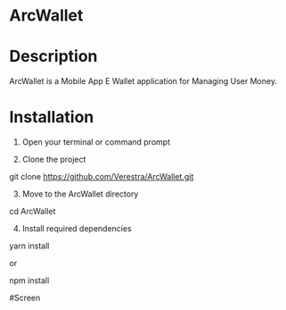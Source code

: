 # ArcWallet
# Description
ArcWallet is a Mobile App E Wallet application for Managing User Money.

# Installation
1. Open your terminal or command prompt

2. Clone the project

git clone https://github.com/Verestra/ArcWallet.git

3. Move to the ArcWallet directory

cd ArcWallet

4. Install required dependencies

yarn install

or

npm install

#Screen 
